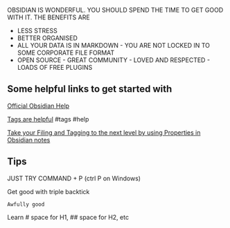OBSIDIAN IS WONDERFUL. 
YOU SHOULD SPEND THE TIME TO GET GOOD WITH IT. 
THE BENEFITS ARE
- LESS STRESS
- BETTER ORGANISED
- ALL YOUR DATA IS IN MARKDOWN - YOU ARE NOT LOCKED IN TO SOME CORPORATE FILE FORMAT
- OPEN SOURCE - GREAT COMMUNITY - LOVED AND RESPECTED - LOADS OF FREE PLUGINS

## Some helpful links to get started with
[Official Obsidian Help](https://help.obsidian.md/)

[Tags are helpful](https://help.obsidian.md/tags) #tags #help

[Take your Filing and Tagging to the next level by using Properties in Obsidian notes](https://help.obsidian.md/properties)

## Tips
JUST TRY COMMAND + P 
(ctrl P on Windows)

Get good with triple backtick
```
Awfully good
```

Learn # space for H1, ## space for H2, etc





